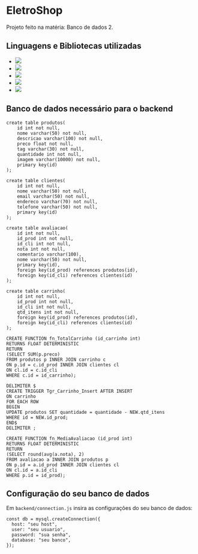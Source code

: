 # EletroShop

Projeto feito na matéria: Banco de dados 2.

## Linguagens e Bibliotecas utilizadas

* <img src="https://img.shields.io/badge/React-20232A?style=for-the-badge&logo=react&logoColor=61DAFB"/>
* <img src="https://img.shields.io/badge/JavaScript-F7DF1E?style=for-the-badge&logo=javascript&logoColor=black"/>
* <img src="https://img.shields.io/badge/HTML5-E34F26?style=for-the-badge&logo=html5&logoColor=white"/>
* <img src="https://img.shields.io/badge/CSS3-1572B6?style=for-the-badge&logo=css3&logoColor=white"/>
* <img src="https://img.shields.io/badge/MySQL-005C84?style=for-the-badge&logo=mysql&logoColor=white"/>

## Banco de dados necessário para o backend

```
create table produtos(
	id int not null,
	nome varchar(50) not null,
	descricao varchar(100) not null,
	preco float not null,
	tag varchar(30) not null,
	quantidade int not null,
	imagem varchar(10000) not null,
	primary key(id)
);

create table clientes(
	id int not null,
	nome varchar(50) not null,
	email varchar(50) not null,
	endereco varchar(70) not null,
	telefone varchar(50) not null,
	primary key(id)
);

create table avaliacao(
	id int not null,
	id_prod int not null,
	id_cli int not null,
	nota int not null,
	comentario varchar(100),
	nome varchar(50) not null,
	primary key(id),
	foreign key(id_prod) references produtos(id),
	foreign key(id_cli) references clientes(id)
);

create table carrinho(
	id int not null,
	id_prod int not null,
	id_cli int not null,
	qtd_itens int not null,
	foreign key(id_prod) references produtos(id),
	foreign key(id_cli) references clientes(id)	
);

CREATE FUNCTION fn_TotalCarrinho (id_carrinho int)
RETURNS FLOAT DETERMINISTIC
RETURN
(SELECT SUM(p.preco)
FROM produtos p INNER JOIN carrinho c
ON p.id = c.id_prod INNER JOIN clientes cl
ON cl.id = c.id_cli
WHERE c.id = id_carrinho);

DELIMITER $
CREATE TRIGGER Tgr_Carrinho_Insert AFTER INSERT
ON carrinho
FOR EACH ROW
BEGIN
UPDATE produtos SET quantidade = quantidade - NEW.qtd_itens
WHERE id = NEW.id_prod;
END$
DELIMITER ;

CREATE FUNCTION fn_MediaAvaliacao (id_prod int)
RETURNS FLOAT DETERMINISTIC
RETURN
(SELECT round(avg(a.nota), 2)
FROM avaliacao a INNER JOIN produtos p
ON p.id = a.id_prod INNER JOIN clientes cl
ON cl.id = a.id_cli
WHERE p.id = id_prod);
```

## Configuração do seu banco de dados

Em `backend/connection.js` insira as configurações do seu banco de dados:
```
const db = mysql.createConnection({
  host: "seu host",
  user: "seu usuario",
  password: "sua senha",
  database: "seu banco",
});
```
